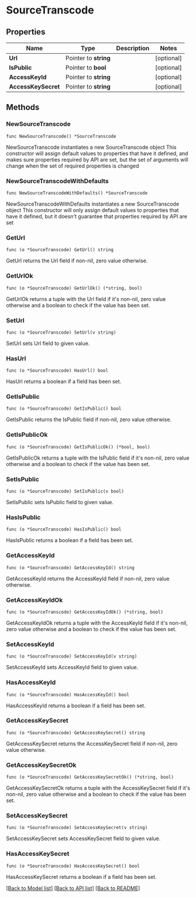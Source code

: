 # SourceTranscode

## Properties

Name | Type | Description | Notes
------------ | ------------- | ------------- | -------------
**Url** | Pointer to **string** |  | [optional] 
**IsPublic** | Pointer to **bool** |  | [optional] 
**AccessKeyId** | Pointer to **string** |  | [optional] 
**AccessKeySecret** | Pointer to **string** |  | [optional] 

## Methods

### NewSourceTranscode

`func NewSourceTranscode() *SourceTranscode`

NewSourceTranscode instantiates a new SourceTranscode object
This constructor will assign default values to properties that have it defined,
and makes sure properties required by API are set, but the set of arguments
will change when the set of required properties is changed

### NewSourceTranscodeWithDefaults

`func NewSourceTranscodeWithDefaults() *SourceTranscode`

NewSourceTranscodeWithDefaults instantiates a new SourceTranscode object
This constructor will only assign default values to properties that have it defined,
but it doesn't guarantee that properties required by API are set

### GetUrl

`func (o *SourceTranscode) GetUrl() string`

GetUrl returns the Url field if non-nil, zero value otherwise.

### GetUrlOk

`func (o *SourceTranscode) GetUrlOk() (*string, bool)`

GetUrlOk returns a tuple with the Url field if it's non-nil, zero value otherwise
and a boolean to check if the value has been set.

### SetUrl

`func (o *SourceTranscode) SetUrl(v string)`

SetUrl sets Url field to given value.

### HasUrl

`func (o *SourceTranscode) HasUrl() bool`

HasUrl returns a boolean if a field has been set.

### GetIsPublic

`func (o *SourceTranscode) GetIsPublic() bool`

GetIsPublic returns the IsPublic field if non-nil, zero value otherwise.

### GetIsPublicOk

`func (o *SourceTranscode) GetIsPublicOk() (*bool, bool)`

GetIsPublicOk returns a tuple with the IsPublic field if it's non-nil, zero value otherwise
and a boolean to check if the value has been set.

### SetIsPublic

`func (o *SourceTranscode) SetIsPublic(v bool)`

SetIsPublic sets IsPublic field to given value.

### HasIsPublic

`func (o *SourceTranscode) HasIsPublic() bool`

HasIsPublic returns a boolean if a field has been set.

### GetAccessKeyId

`func (o *SourceTranscode) GetAccessKeyId() string`

GetAccessKeyId returns the AccessKeyId field if non-nil, zero value otherwise.

### GetAccessKeyIdOk

`func (o *SourceTranscode) GetAccessKeyIdOk() (*string, bool)`

GetAccessKeyIdOk returns a tuple with the AccessKeyId field if it's non-nil, zero value otherwise
and a boolean to check if the value has been set.

### SetAccessKeyId

`func (o *SourceTranscode) SetAccessKeyId(v string)`

SetAccessKeyId sets AccessKeyId field to given value.

### HasAccessKeyId

`func (o *SourceTranscode) HasAccessKeyId() bool`

HasAccessKeyId returns a boolean if a field has been set.

### GetAccessKeySecret

`func (o *SourceTranscode) GetAccessKeySecret() string`

GetAccessKeySecret returns the AccessKeySecret field if non-nil, zero value otherwise.

### GetAccessKeySecretOk

`func (o *SourceTranscode) GetAccessKeySecretOk() (*string, bool)`

GetAccessKeySecretOk returns a tuple with the AccessKeySecret field if it's non-nil, zero value otherwise
and a boolean to check if the value has been set.

### SetAccessKeySecret

`func (o *SourceTranscode) SetAccessKeySecret(v string)`

SetAccessKeySecret sets AccessKeySecret field to given value.

### HasAccessKeySecret

`func (o *SourceTranscode) HasAccessKeySecret() bool`

HasAccessKeySecret returns a boolean if a field has been set.


[[Back to Model list]](../README.md#documentation-for-models) [[Back to API list]](../README.md#documentation-for-api-endpoints) [[Back to README]](../README.md)


